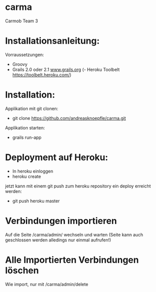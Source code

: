 carma
=====

Carmob Team 3

Installationsanleitung: 
========================
Vorraussetzungen:
- Groovy 
- Grails 2.0 oder 2.1 www.grails.org
(- Heroku Toolbelt https://toolbelt.heroku.com/) 

Installation:
=============
Applikation mit git clonen:
- git clone https://github.com/andreasknoepfle/carma.git

Applikation starten: 
- grails run-app 

Deployment auf Heroku:
======================
- In heroku einloggen
- heroku create

jetzt kann mit einem git push zum heroku repository ein deploy erreicht werden:

- git push heroku master

Verbindungen importieren
=========================
Auf die Seite /carma/admin/ wechseln und warten (Seite kann auch geschlossen werden alledings nur einmal aufrufen!)

Alle Importierten Verbindungen löschen
================================
Wie import, nur mit /carma/admin/delete
